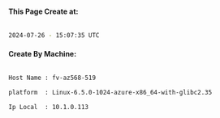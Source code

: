 
   
#### This Page Create at:

```bash

2024-07-26 - 15:07:35 UTC

```

#### Create By Machine:

```bash

Host Name : fv-az568-519

platform  : Linux-6.5.0-1024-azure-x86_64-with-glibc2.35

Ip Local  : 10.1.0.113

```


